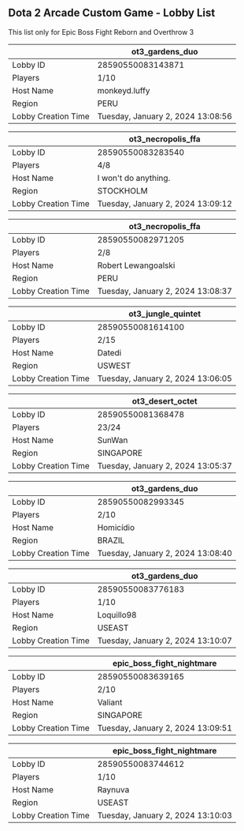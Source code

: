 ## Dota 2 Arcade Custom Game - Lobby List

This list only for Epic Boss Fight Reborn and Overthrow 3

|  | ot3_gardens_duo |
| ------ | ------ |
| Lobby ID | 28590550083143871 |
| Players | 1/10 |
| Host Name | monkeyd.luffy |
| Region | PERU |
| Lobby Creation Time | Tuesday, January 2, 2024 13:08:56 |


|  | ot3_necropolis_ffa |
| ------ | ------ |
| Lobby ID | 28590550083283540 |
| Players | 4/8 |
| Host Name | I won't do anything. |
| Region | STOCKHOLM |
| Lobby Creation Time | Tuesday, January 2, 2024 13:09:12 |


|  | ot3_necropolis_ffa |
| ------ | ------ |
| Lobby ID | 28590550082971205 |
| Players | 2/8 |
| Host Name | Robert Lewangoalski |
| Region | PERU |
| Lobby Creation Time | Tuesday, January 2, 2024 13:08:37 |


|  | ot3_jungle_quintet |
| ------ | ------ |
| Lobby ID | 28590550081614100 |
| Players | 2/15 |
| Host Name | Datedi |
| Region | USWEST |
| Lobby Creation Time | Tuesday, January 2, 2024 13:06:05 |


|  | ot3_desert_octet |
| ------ | ------ |
| Lobby ID | 28590550081368478 |
| Players | 23/24 |
| Host Name | SunWan |
| Region | SINGAPORE |
| Lobby Creation Time | Tuesday, January 2, 2024 13:05:37 |


|  | ot3_gardens_duo |
| ------ | ------ |
| Lobby ID | 28590550082993345 |
| Players | 2/10 |
| Host Name | Homicídio |
| Region | BRAZIL |
| Lobby Creation Time | Tuesday, January 2, 2024 13:08:40 |


|  | ot3_gardens_duo |
| ------ | ------ |
| Lobby ID | 28590550083776183 |
| Players | 1/10 |
| Host Name | Loquillo98 |
| Region | USEAST |
| Lobby Creation Time | Tuesday, January 2, 2024 13:10:07 |


|  | epic_boss_fight_nightmare |
| ------ | ------ |
| Lobby ID | 28590550083639165 |
| Players | 2/10 |
| Host Name | Valiant |
| Region | SINGAPORE |
| Lobby Creation Time | Tuesday, January 2, 2024 13:09:51 |


|  | epic_boss_fight_nightmare |
| ------ | ------ |
| Lobby ID | 28590550083744612 |
| Players | 1/10 |
| Host Name | Raynuva |
| Region | USEAST |
| Lobby Creation Time | Tuesday, January 2, 2024 13:10:03 |


